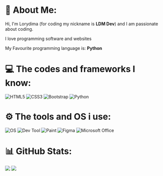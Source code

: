 # 👤 About Me:
Hi, I'm Lorydima (for coding my nickname is **LDM Dev**) and I am passionate about coding.

I love programming software and websites

My Favourite programming language is: **Python**

# 💻 The codes and frameworks I know:
![HTML5](https://img.shields.io/badge/html5-%23E34F26.svg?style=for-the-badge&logo=html5&logoColor=white) ![CSS3](https://img.shields.io/badge/css3-%231572B6.svg?style=for-the-badge&logo=css3&logoColor=white) ![Bootstrap](https://img.shields.io/badge/bootstrap-%238511FA.svg?style=for-the-badge&logo=bootstrap&logoColor=white) ![Python](https://img.shields.io/badge/python-3670A0?style=for-the-badge&logo=python&logoColor=ffdd54)

# ⚙️ The tools and OS i use:
![OS](https://img.shields.io/badge/OS-Windows-blue?logo=windows&logoColor=white)
![Dev Tool](https://img.shields.io/badge/Dev%20Tool-VS%20Code-blue?logo=visualstudiocode&logoColor=white)
![Paint](https://img.shields.io/badge/Icon-MS%20Paint-blue?logo=microsoft&logoColor=white)
![Figma](https://img.shields.io/badge/Design-Figma-F24E1E?logo=figma&logoColor=white)
![Microsoft Office](https://img.shields.io/badge/Office-Microsoft%20Office-D83B01?logo=microsoftoffice&logoColor=white)

# 📊 GitHub Stats:
![](https://github-readme-stats.vercel.app/api?username=Lorydima&theme=dark&hide_border=false&include_all_commits=false&count_private=false)
![](https://nirzak-streak-stats.vercel.app/?user=Lorydima&theme=dark&hide_border=false)
# 
